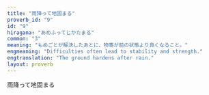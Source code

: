 ```yaml
---
title: "雨降って地固まる"
proverb_id: "9"
id: "9"
hiragana: "あめふってじかたまる"
common: "3"
meaning: "もめごとが解決したあとに、物事が前の状態より良くなること。"
engmeaning: "Difficulties often lead to stability and strength."
engtranslation: "The ground hardens after rain."
layout: proverb
---
```


雨降って地固まる
